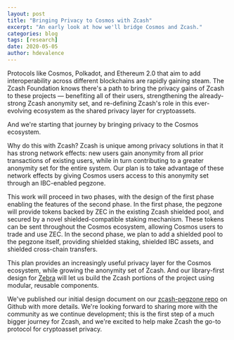```yaml
---
layout: post
title: "Bringing Privacy to Cosmos with Zcash"
excerpt: "An early look at how we'll bridge Cosmos and Zcash."
categories: blog
tags: [research]
date: 2020-05-05
author: hdevalence
---
```


Protocols like Cosmos, Polkadot, and Ethereum 2.0 that aim to add
interoperability across different blockchains are rapidly gaining steam.
The Zcash Foundation knows there's a path to bring the privacy gains of
Zcash to these projects — benefiting all of their users, strengthening
the already-strong Zcash anonymity set, and re-defining Zcash's role in
this ever-evolving ecosystem as the shared privacy layer for
cryptoassets.

And we're starting that journey by bringing privacy to the Cosmos
ecosystem.

Why do this with Zcash? Zcash is unique among privacy solutions in that
it has strong network effects: new users gain anonymity from all prior
transactions of existing users, while in turn contributing to a greater
anonymity set for the entire system. Our plan is to take advantage of
these network effects by giving Cosmos users access to this anonymity
set through an IBC-enabled pegzone.

This work will proceed in two phases, with the design of the first phase
enabling the features of the second phase. In the first phase, the
pegzone will provide tokens backed by ZEC in the existing Zcash shielded
pool, and secured by a novel shielded-compatible staking mechanism.
These tokens can be sent throughout the Cosmos ecosystem, allowing
Cosmos users to trade and use ZEC.  In the second phase, we plan to add
a shielded pool to the pegzone itself, providing shielded staking,
shielded IBC assets, and shielded cross-chain transfers.

This plan provides an increasingly useful privacy layer for the Cosmos
ecosystem, while growing the anonymity set of Zcash.  And our
library-first design for [Zebra] will let us build the Zcash portions of
the project using modular, reusable components.

We've published our initial design document on our [zcash-pegzone repo] on
Github with more details. We're looking forward to sharing more with the
community as we continue development; this is the first step of a much bigger
journey for Zcash, and we're excited to help make Zcash the go-to protocol for
cryptoasset privacy.

[Cosmos]: https://cosmos.network
[pegzone]: https://blog.cosmos.network/the-internet-of-blockchains-how-cosmos-does-interoperability-starting-with-the-ethereum-peg-zone-8744d4d2bc3f
[Zebra]: https://github.com/ZcashFoundation/zebra
[zcash-pegzone repo]:https://github.com/ZcashFoundation/zcash-pegzone
